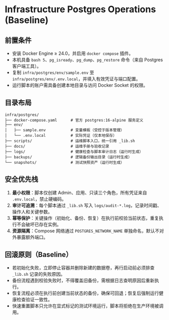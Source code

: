 # Infrastructure Postgres Operations (Baseline)

## 前置条件
- 安装 Docker Engine ≥ 24.0，并启用 `docker compose` 插件。
- 本机具备 `bash 5`、`pg_isready`、`pg_dump`、`pg_restore` 命令（来自 Postgres 客户端工具）。
- 复制 `infra/postgres/env/sample.env` 至 `infra/postgres/env/.env.local`，并填入有效凭证与端口配置。
- 运行脚本的账户需具备创建本地目录与访问 Docker Socket 的权限。

## 目录布局
```
infra/postgres/
├── docker-compose.yaml      # 官方 postgres:16-alpine 服务定义
├── env/
│   ├── sample.env           # 变量模板（受控于版本管理）
│   └── .env.local           # 实际凭证（仅本地保存）
├── scripts/                 # 运维脚本入口，统一引用 _lib.sh
├── docs/                    # 运维手册与验收记录
├── logs/                    # 健康检查与脚本审计日志（运行时生成）
├── backups/                 # 逻辑备份输出目录（运行时生成）
└── snapshots/               # 测试快照资产（运行时生成）
```

## 安全优先栈
1. **最小权限**：脚本仅创建 Admin、应用、只读三个角色，所有凭证来自 `.env.local`，禁止硬编码。
2. **审计可追溯**：每个脚本通过 `_lib.sh` 写入 `logs/audit-*.log`，记录时间戳、操作人和关键参数。
3. **幂等保护**：关键操作（初始化、备份、恢复）在执行前校验当前状态，重复执行不会破坏已存在实例。
4. **资源隔离**：Compose 网络通过 `POSTGRES_NETWORK_NAME` 单独命名，默认不对外暴露额外端口。

## 回滚原则（Baseline）
- 若初始化失败，立即停止容器并删除新建的数据卷，再行启动前必须排查 `_lib.sh` 记录的失败原因。
- 备份流程遇到校验失败时，不得覆盖旧备份，需根据日志查明原因后重新执行。
- 恢复流程必须在执行前创建当前状态的备份，确保可回退；恢复后强制运行健康检查验证一致性。
- 快速重置脚本只允许在显式标记的测试环境运行，脚本将拒绝在生产环境被调用。
